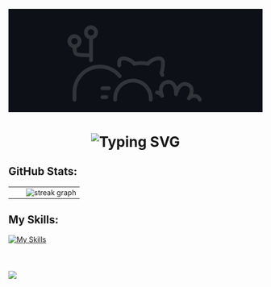 
![MasterHead](GitHeade.gif)
<div align="center">
    <h1>
        <img src="https://readme-typing-svg.herokuapp.com?font=Jetbrains+mono&size=25&duration=4000&color=ef873e&center=true&vCenter=true&width=435&lines=Hey..+I'm+Monu+Chaudhary;Welcome+to.my+Github..;" alt="Typing SVG"/>
    </h1>
</div>


###
<h2>GitHub Stats:</h2> 

<table>
  <tr>
    <td><img src="https://github-readme-stats.vercel.app/api?username=MonuChaudhary14&show_icons=false&theme=dark&locale=en" alt="" /></td>
    <td><img src="https://github-readme-stats.vercel.app/api/top-langs?username=MonuChaudhary14&show_icons=true&theme=dark&locale=en&layout=compact" alt="" /></td>
    <td> <img src="https://streak-stats.demolab.com?user=MonuChaudhary14&locale=en&mode=daily&theme=dark&hide_border=false&border_radius=5" height="130" alt="streak graph"  /></td>
  </tr>
</table>


###
<h2>My Skills:</h2>

[![My Skills](https://skillicons.dev/icons?i=nodejs,react,redux,express,mongodb,jquery,js,java,cpp,py,bootstrap,css,git,github,vercel,vite,npm,yarn,postman,codepen,mysql,replit,vscode,androidstudio,idea,linux,html,tailwind,htmx,figma,materialui&theme=light)](https://skillicons.dev)

<p align="left"> <a href="https://github.com/ryo-ma/github-profile-trophy"><img src="https://github-profile-trophy.vercel.app/?username=MonuChaudhary14&theme=darkhub&margin-w=15&title=Repositories,Commits,Experience,Stars,Followers,PullRequest&no-bg=true" alt="" /></a> </p>

###
<img align="left" src="https://profile-counter.glitch.me/MonuChaudhary14/count.svg?"  /><br><br>

